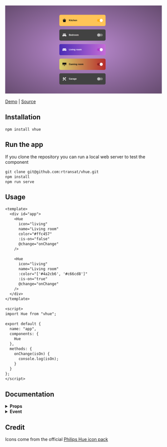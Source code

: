 ![vhue component](/screenshot.png?raw=true "vhue")

[Demo](https://zq0n5.csb.app/) | [Source](https://codesandbox.io/s/vhue-zq0n5)

## Installation
```
npm install vhue
```

## Run the app
If you clone the repository you can run a local web server to test the component
```
git clone git@github.com:rtransat/vhue.git
npm install
npm run serve
```

## Usage

```vue
<template>
  <div id="app">
    <Hue
      icon="living"
      name="Living room"
      color="#ffc457"
      :is-on="false"
      @change="onChange"
    />

    <Hue
      icon="living"
      name="Living room"
      :color="['#4a2cb6', '#c66cd8']"
      :is-on="true"
      @change="onChange"
    />
  </div>
</template>

<script>
import Hue from "vhue";

export default {
  name: "app",
  components: {
    Hue
  },
  methods: {
    onChange(isOn) {
      console.log(isOn);
    }
  }
};
</script>
```

## Documentation

<details><summary><strong>Props</strong></summary>
<br>

**`icon`**: String  
Icon to display
- attic
- balcony
- bathroom
- bedroom
- carpot
- closet
- computer
- dining
- driveway
- frontdoor
- garage
- guestroom
- gym
- hallway
- kidsbedroom
- kitchen
- laundryroom
- living
- lounge
- mancave
- nursery
- office
- other
- outdoor
- outdoor-socialtime
- pool
- porch
- recreation
- socialtime
- staircase
- storage
- studio
- terrace
- toilet

**`name`**: String  
ID of the light  

**`name`**: String  
Name of the light

**`color`**: String or Array  
Background color of the component when the light is on. If array the background will be a gradient

**`intensity`**: Number  
Percentage value of intensity of the light

**`:is-on`**: Boolean  
*default*: false  
Indicates if the light is on or off

<br/>
</details>

<details><summary><strong>Event</strong></summary>
<br>

**`toggle`**: Function  
**params**: id, isOn  
Trigger when the switch button is checked

**`change`**: Function  
**params**: id, value  
Trigger when the slider value change

<br/>
</details>

## Credit

Icons come from the official [Philips Hue icon pack](https://developers.meethue.com/develop/application-design-guidance/icon-pack/)